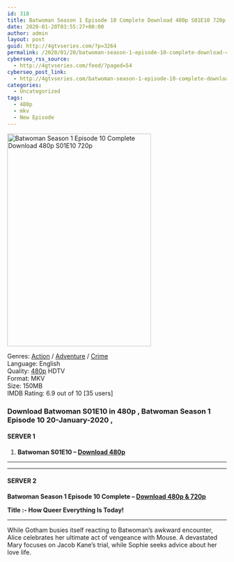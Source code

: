 ```yaml
---
id: 318
title: Batwoman Season 1 Episode 10 Complete Download 480p S01E10 720p
date: 2020-01-20T03:55:27+00:00
author: admin
layout: post
guid: http://4gtvseries.com/?p=3264
permalink: /2020/01/20/batwoman-season-1-episode-10-complete-download-480p-s01e10-720p/
cyberseo_rss_source:
  - http://4gtvseries.com/feed/?paged=54
cyberseo_post_link:
  - http://4gtvseries.com/batwoman-season-1-episode-10-complete-download-480p-s01e10-720p/
categories:
  - Uncategorized
tags:
  - 480p
  - mkv
  - New Episode
---
```

<img loading="lazy" class="aligncenter" src="https://1.bp.blogspot.com/-T9H_rpD_dLY/XeSGMZNhL-I/AAAAAAAAAWw/w-pg4Ty1lMExMkzSdbe93Vc8Trdgc9a_wCK4BGAYYCw/s1600/Batwoman%2BSeason%2B1%2BEpisode%2B8.jpg" alt="Batwoman Season 1 Episode 10 Complete Download 480p S01E10 720p" width="330" height="488" />

Genres:&nbsp;<a href="http://4gtvseries.com/tag/action/" data-wpel-link="internal">Action</a>&nbsp;/&nbsp;<a href="http://4gtvseries.com/tag/adventure/" data-wpel-link="internal">Adventure</a>&nbsp;/&nbsp;<a href="http://4gtvseries.com/tag/crime/" data-wpel-link="internal">Crime</a>  
Language: English  
Quality:&nbsp;<a href="http://4gtvseries.com/tag/480p/" data-wpel-link="internal">480p</a> HDTV  
Format: MKV  
Size: 150MB  
IMDB Rating: 6.9 out of 10 [35 users]

### **Download Batwoman S01E10 in 480p , Batwoman Season 1 Episode 10 20-January-2020 ,&nbsp;**

#### <span><strong>SERVER 1</strong></span>

  1. **Batwoman S01E10 – <a href="http://slink.dl480p.xyz/QCh3VbG" data-wpel-link="external" target="_blank" rel="nofollow external noopener noreferrer" class="wpel-icon-left"><i class="wpel-icon fa fa-download" aria-hidden="true"></i>Download 480p</a>**

* * *

* * *

#### <span><strong>SERVER 2</strong></span>

**Batwoman Season 1 Episode 10 Complete – <a href="http://dl480p.xyz/943/10/" data-wpel-link="external" target="_blank" rel="nofollow external noopener noreferrer" class="wpel-icon-left"><i class="wpel-icon fa fa-download" aria-hidden="true"></i>Download 480p & 720p</a>**

<span><strong>Title :- How Queer Everything Is Today!</strong></span>

* * *

While Gotham busies itself reacting to Batwoman’s awkward encounter, Alice celebrates her ultimate act of vengeance with Mouse. A devastated Mary focuses on Jacob Kane’s trial, while Sophie seeks advice about her love life.

<div align="center">
</div>